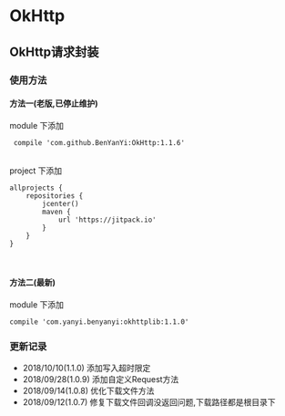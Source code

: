 # OkHttp
## OkHttp请求封装
### 使用方法

#### 方法一(老版,已停止维护)
module 下添加

     compile 'com.github.BenYanYi:OkHttp:1.1.6'

<br/>
project 下添加

    allprojects {
        repositories {
            jcenter()
            maven {
                url 'https://jitpack.io'
            }
        }
    }

<br/>

#### 方法二(最新)
module 下添加

    compile 'com.yanyi.benyanyi:okhttplib:1.1.0'
    
### 更新记录
* 2018/10/10(1.1.0) 添加写入超时限定
* 2018/09/28(1.0.9) 添加自定义Request方法
* 2018/09/14(1.0.8) 优化下载文件方法
* 2018/09/12(1.0.7) 修复下载文件回调没返回问题,下载路径都是根目录下
